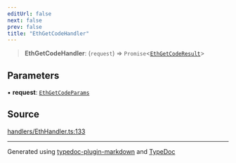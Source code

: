 ```yaml
---
editUrl: false
next: false
prev: false
title: "EthGetCodeHandler"
---
```


> **EthGetCodeHandler**: (`request`) => `Promise`\<[`EthGetCodeResult`](/reference/tevm/actions-types/type-aliases/ethgetcoderesult/)\>

## Parameters

▪ **request**: [`EthGetCodeParams`](/reference/tevm/actions-types/type-aliases/ethgetcodeparams/)

## Source

[handlers/EthHandler.ts:133](https://github.com/evmts/tevm-monorepo/blob/main/packages/actions-types/src/handlers/EthHandler.ts#L133)

***
Generated using [typedoc-plugin-markdown](https://www.npmjs.com/package/typedoc-plugin-markdown) and [TypeDoc](https://typedoc.org/)
